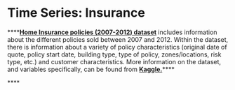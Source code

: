 # Time Series: Insurance

\*\*\*\*[**Home Insurance policies \(2007-2012\) dataset**](https://github.com/MaurissaCM/Decoded-DA-Datastore/raw/master/data/home-insurance.zip) includes information about the different policies sold between 2007 and 2012. Within the dataset, there is information about a variety of policy characteristics \(original date of quote, policy start date, building type, type of policy, zones/locations, risk type, etc.\) and customer characteristics. More information on the dataset, and variables specifically, can be found from [**Kaggle.**](https://www.kaggle.com/ycanario/home-insurance)\*\*\*\*

\*\*\*\*


